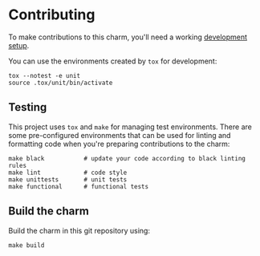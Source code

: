 # Contributing

To make contributions to this charm, you'll need a working [development setup](https://juju.is/docs/sdk/dev-setup).

You can use the environments created by `tox` for development:

```shell
tox --notest -e unit
source .tox/unit/bin/activate
```

## Testing

This project uses `tox` and `make` for managing test environments. There are some pre-configured environments
that can be used for linting and formatting code when you're preparing contributions to the charm:

```shell
make black           # update your code according to black linting rules
make lint            # code style
make unittests       # unit tests
make functional      # functional tests
```

## Build the charm

Build the charm in this git repository using:

```shell
make build
```